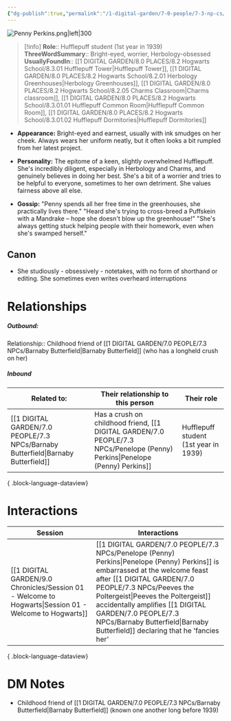 ```yaml
---
{"dg-publish":true,"permalink":"/1-digital-garden/7-0-people/7-3-np-cs/penelope-penny-perkins/","tags":["#person","hogwarts","student","hufflepuff"]}
---
```


![Penny Perkins.png|left|300](/img/user/1%20DIGITAL%20GARDEN/7.0%20PEOPLE/7.3%20NPCs/Headshots/Penny%20Perkins.png)
>[!info] 
>**Role**:: Hufflepuff student (1st year in 1939)
>**ThreeWordSummary**:: Bright-eyed, worrier, Herbology-obsessed
>**UsuallyFoundIn**:: [[1 DIGITAL GARDEN/8.0 PLACES/8.2 Hogwarts School/8.3.01 Hufflepuff Tower\|Hufflepuff Tower]], [[1 DIGITAL GARDEN/8.0 PLACES/8.2 Hogwarts School/8.2.01 Herbology Greenhouses\|Herbology Greenhouses]], [[1 DIGITAL GARDEN/8.0 PLACES/8.2 Hogwarts School/8.2.05 Charms Classroom\|Charms classroom]], [[1 DIGITAL GARDEN/8.0 PLACES/8.2 Hogwarts School/8.3.01.01 Hufflepuff Common Room\|Hufflepuff Common Room]], [[1 DIGITAL GARDEN/8.0 PLACES/8.2 Hogwarts School/8.3.01.02 Hufflepuff Dormitories\|Hufflepuff Dormitories]]

- **Appearance:** Bright-eyed and earnest, usually with ink smudges on her cheek. Always wears her uniform neatly, but it often looks a bit rumpled from her latest project.

- **Personality:** The epitome of a keen, slightly overwhelmed Hufflepuff. She's incredibly diligent, especially in Herbology and Charms, and genuinely believes in doing her best. She's a bit of a worrier and tries to be helpful to everyone, sometimes to her own detriment. She values fairness above all else.

- **Gossip:** "Penny spends all her free time in the greenhouses, she practically lives there." "Heard she's trying to cross-breed a Puffskein with a Mandrake – hope she doesn't blow up the greenhouse!" "She's always getting stuck helping people with their homework, even when she's swamped herself."

## Canon
- She studiously - obsessively - notetakes, with no form of shorthand or editing. She sometimes even writes overheard interruptions

# Relationships
##### Outbound:
Relationship:: Childhood friend of [[1 DIGITAL GARDEN/7.0 PEOPLE/7.3 NPCs/Barnaby Butterfield\|Barnaby Butterfield]] (who has a longheld crush on her)

##### Inbound
| Related to:                                                                          | Their relationship to this person                             | Their role                            |
| ------------------------------------------------------------------------------------ | ------------------------------------------------------------- | ------------------------------------- |
| [[1 DIGITAL GARDEN/7.0 PEOPLE/7.3 NPCs/Barnaby Butterfield\|Barnaby Butterfield]] | Has a crush on childhood friend, [[1 DIGITAL GARDEN/7.0 PEOPLE/7.3 NPCs/Penelope (Penny) Perkins\|Penelope (Penny) Perkins]] | Hufflepuff student (1st year in 1939) |

{ .block-language-dataview}


# Interactions

| Session                                                                                                   | Interactions                                                                                                                                                                     |
| --------------------------------------------------------------------------------------------------------- | -------------------------------------------------------------------------------------------------------------------------------------------------------------------------------- |
| [[1 DIGITAL GARDEN/9.0 Chronicles/Session 01 - Welcome to Hogwarts\|Session 01 - Welcome to Hogwarts]] | [[1 DIGITAL GARDEN/7.0 PEOPLE/7.3 NPCs/Penelope (Penny) Perkins\|Penelope (Penny) Perkins]] is embarrassed at the welcome feast after [[1 DIGITAL GARDEN/7.0 PEOPLE/7.3 NPCs/Peeves the Poltergeist\|Peeves the Poltergeist]] accidentally amplifies [[1 DIGITAL GARDEN/7.0 PEOPLE/7.3 NPCs/Barnaby Butterfield\|Barnaby Butterfield]] declaring that he 'fancies her' |

{ .block-language-dataview}

# DM Notes

- Childhood friend of [[1 DIGITAL GARDEN/7.0 PEOPLE/7.3 NPCs/Barnaby Butterfield\|Barnaby Butterfield]] (known one another long before 1939)

